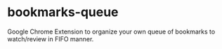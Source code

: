 # bookmarks-queue

Google Chrome Extension to organize your own queue of bookmarks to watch/review in FIFO manner.
